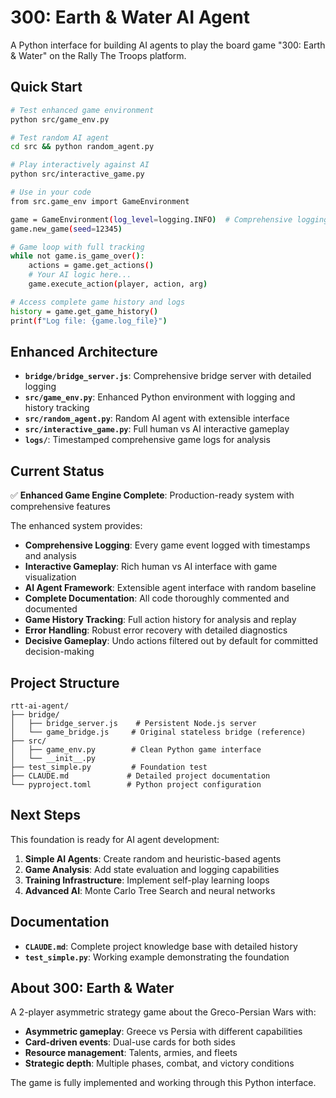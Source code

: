 # 300: Earth & Water AI Agent

A Python interface for building AI agents to play the board game "300: Earth & Water" on the Rally The Troops platform.

## Quick Start

```bash
# Test enhanced game environment
python src/game_env.py

# Test random AI agent  
cd src && python random_agent.py

# Play interactively against AI
python src/interactive_game.py

# Use in your code
from src.game_env import GameEnvironment

game = GameEnvironment(log_level=logging.INFO)  # Comprehensive logging
game.new_game(seed=12345)

# Game loop with full tracking
while not game.is_game_over():
    actions = game.get_actions()
    # Your AI logic here...
    game.execute_action(player, action, arg)

# Access complete game history and logs
history = game.get_game_history()
print(f"Log file: {game.log_file}")
```

## Enhanced Architecture

- **`bridge/bridge_server.js`**: Comprehensive bridge server with detailed logging
- **`src/game_env.py`**: Enhanced Python environment with logging and history tracking
- **`src/random_agent.py`**: Random AI agent with extensible interface
- **`src/interactive_game.py`**: Full human vs AI interactive gameplay
- **`logs/`**: Timestamped comprehensive game logs for analysis

## Current Status

✅ **Enhanced Game Engine Complete**: Production-ready system with comprehensive features

The enhanced system provides:
- **Comprehensive Logging**: Every game event logged with timestamps and analysis
- **Interactive Gameplay**: Rich human vs AI interface with game visualization
- **AI Agent Framework**: Extensible agent interface with random baseline
- **Complete Documentation**: All code thoroughly commented and documented
- **Game History Tracking**: Full action history for analysis and replay
- **Error Handling**: Robust error recovery with detailed diagnostics
- **Decisive Gameplay**: Undo actions filtered out by default for committed decision-making

## Project Structure

```
rtt-ai-agent/
├── bridge/
│   ├── bridge_server.js    # Persistent Node.js server
│   └── game_bridge.js     # Original stateless bridge (reference)
├── src/
│   ├── game_env.py        # Clean Python game interface
│   └── __init__.py
├── test_simple.py         # Foundation test
├── CLAUDE.md             # Detailed project documentation
└── pyproject.toml        # Python project configuration
```

## Next Steps

This foundation is ready for AI agent development:

1. **Simple AI Agents**: Create random and heuristic-based agents
2. **Game Analysis**: Add state evaluation and logging capabilities  
3. **Training Infrastructure**: Implement self-play learning loops
4. **Advanced AI**: Monte Carlo Tree Search and neural networks

## Documentation

- **`CLAUDE.md`**: Complete project knowledge base with detailed history
- **`test_simple.py`**: Working example demonstrating the foundation

## About 300: Earth & Water

A 2-player asymmetric strategy game about the Greco-Persian Wars with:
- **Asymmetric gameplay**: Greece vs Persia with different capabilities
- **Card-driven events**: Dual-use cards for both sides
- **Resource management**: Talents, armies, and fleets
- **Strategic depth**: Multiple phases, combat, and victory conditions

The game is fully implemented and working through this Python interface.
